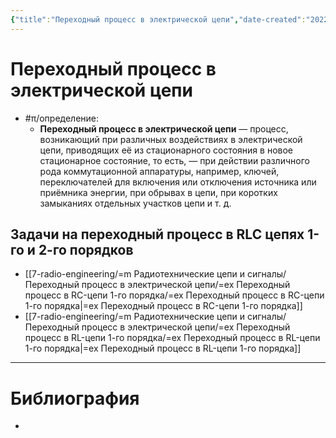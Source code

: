 ```yaml
---
{"title":"Переходный процесс в электрической цепи","date-created":"2022.11.21, 11:08","date-modified":"2022.11.29, 15:01","aliases":[],"tags":["рцс"],"dg-publish":true,"permalink":"/7-radio-engineering/m-radiotehnicheskie-czepi-i-signaly/perehodnyj-proczess-v-elektricheskoj-czepi/perehodnyj-proczess-v-elektricheskoj-czepi/","dgPassFrontmatter":true}
---
```



# Переходный процесс в электрической цепи

- #π/определение:
	- **Переходный процесс в электрической цепи** — процесс, возникающий при различных воздействиях в электрической цепи, приводящих её из стационарного состояния в новое стационарное состояние, то есть, — при действии различного рода коммутационной аппаратуры, например, ключей, переключателей для включения или отключения источника или приёмника энергии, при обрывах в цепи, при коротких замыканиях отдельных участков цепи и т. д.

## Задачи на переходный процесс в RLC цепях 1-го и 2-го порядков

- [[7-radio-engineering/=m Радиотехнические цепи и сигналы/Переходный процесс в электрической цепи/=ex Переходный процесс в RC-цепи 1-го порядка/=ex Переходный процесс в RC-цепи 1-го порядка\|=ex Переходный процесс в RC-цепи 1-го порядка]]
- [[7-radio-engineering/=m Радиотехнические цепи и сигналы/Переходный процесс в электрической цепи/=ex Переходный процесс в RL-цепи 1-го порядка/=ex Переходный процесс в RL-цепи 1-го порядка\|=ex Переходный процесс в RL-цепи 1-го порядка]]

---

# Библиография

- 
